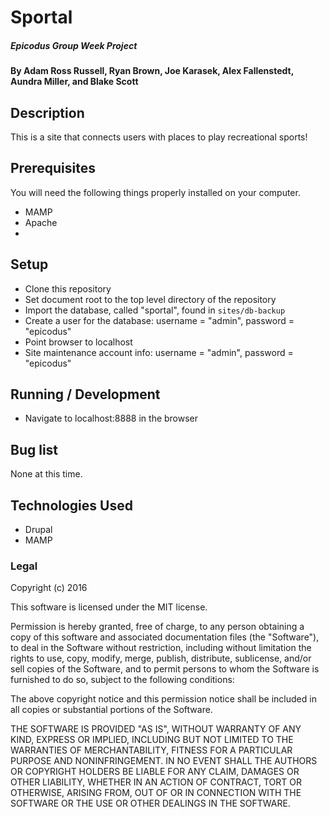 # Sportal

##### Epicodus Group Week Project

#### By Adam Ross Russell, Ryan Brown, Joe Karasek, Alex Fallenstedt, Aundra Miller, and Blake Scott

## Description

This is a site that connects users with places to play recreational sports!

## Prerequisites

You will need the following things properly installed on your computer.

* MAMP
* Apache
* 
## Setup

* Clone this repository
* Set document root to the top level directory of the repository
* Import the database, called "sportal", found in `sites/db-backup`
* Create a user for the database: username = "admin", password = "epicodus"
* Point browser to localhost
* Site maintenance account info: username = "admin", password = "epicodus"


## Running / Development

*  Navigate to localhost:8888 in the browser

## Bug list

None at this time.

## Technologies Used

* Drupal
* MAMP

### Legal

Copyright (c) 2016

This software is licensed under the MIT license.

Permission is hereby granted, free of charge, to any person obtaining a copy of this software and associated documentation files (the "Software"), to deal in the Software without restriction, including without limitation the rights to use, copy, modify, merge, publish, distribute, sublicense, and/or sell copies of the Software, and to permit persons to whom the Software is furnished to do so, subject to the following conditions:

The above copyright notice and this permission notice shall be included in all copies or substantial portions of the Software.

THE SOFTWARE IS PROVIDED "AS IS", WITHOUT WARRANTY OF ANY KIND, EXPRESS OR IMPLIED, INCLUDING BUT NOT LIMITED TO THE WARRANTIES OF MERCHANTABILITY, FITNESS FOR A PARTICULAR PURPOSE AND NONINFRINGEMENT. IN NO EVENT SHALL THE AUTHORS OR COPYRIGHT HOLDERS BE LIABLE FOR ANY CLAIM, DAMAGES OR OTHER LIABILITY, WHETHER IN AN ACTION OF CONTRACT, TORT OR OTHERWISE, ARISING FROM, OUT OF OR IN CONNECTION WITH THE SOFTWARE OR THE USE OR OTHER DEALINGS IN THE SOFTWARE.
